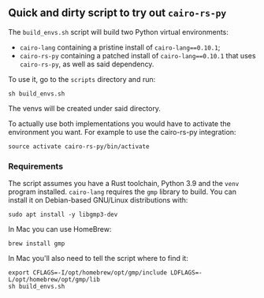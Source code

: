 ## Quick and dirty script to try out `cairo-rs-py`

The `build_envs.sh` script will build two Python virtual environments:
- `cairo-lang` containing a pristine install of `cairo-lang==0.10.1`;
- `cairo-rs-py` containing a patched install of `cairo-lang==0.10.1` that uses `cairo-rs-py`, as well as said dependency.

To use it, go to the `scripts` directory and run:
```shell
sh build_envs.sh
```

The venvs will be created under said directory.

To actually use both implementations you would have to activate the environment you want. For example to use the cairo-rs-py integration:

```shell
source activate cairo-rs-py/bin/activate
```

### Requirements

The script assumes you have a Rust toolchain, Python 3.9 and the `venv` program installed.
`cairo-lang` requires the `gmp` library to build.
You can install it on Debian-based GNU/Linux distributions with:
```shell
sudo apt install -y libgmp3-dev
```

In Mac you can use HomeBrew:
```shell
brew install gmp
```

In Mac you'll also need to tell the script where to find it:
```shell
export CFLAGS=-I/opt/homebrew/opt/gmp/include LDFLAGS=-L/opt/homebrew/opt/gmp/lib
sh build_envs.sh
```
